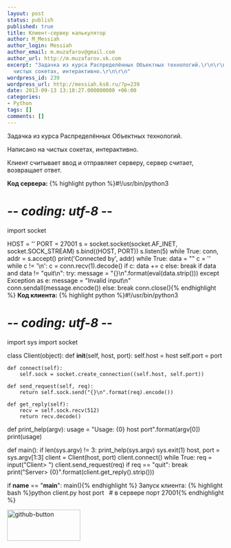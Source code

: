 ```yaml
---
layout: post
status: publish
published: true
title: Клиент-сервер калькулятор
author: M_Messiah
author_login: Messiah
author_email: m.muzafarov@gmail.com
author_url: http://m.muzafarov.vk.com
excerpt: "Задачка из курса Распределённых Объектных технологий.\r\n\r\nНаписано на
  чистых сокетах, интерактивно.\r\n\r\n"
wordpress_id: 239
wordpress_url: http://messiah.ks8.ru/?p=239
date: 2013-09-13 13:18:27.000000000 +06:00
categories:
- Python
tags: []
comments: []
---
```

Задачка из курса Распределённых Объектных технологий.

Написано на чистых сокетах, интерактивно.



Клиент считывает ввод и отправляет серверу, сервер считает, возвращает ответ.

**Код сервера:**
{% highlight python %}#!/usr/bin/python3
# -*- coding: utf-8 -*-
import socket

HOST = ''
PORT = 27001
s = socket.socket(socket.AF_INET, socket.SOCK_STREAM)
s.bind((HOST, PORT))
s.listen(5)
while True:
    conn, addr = s.accept()
    print('Connected by', addr)
    while True:
        data = ""
        c = ''
        while c != '\n':
            c = conn.recv(1).decode()
            if c:
                data += c
            else:
                break
        if data and data != "quit\n":
            try:
                message = "{}\n".format(eval(data.strip()))
            except Exception as e:
                message = "Invalid input\n"
            conn.sendall(message.encode())
        else:
            break
    conn.close(){% endhighlight %}
**Код клиента:**
{% highlight python %}#!/usr/bin/python3
# -*- coding: utf-8 -*-
import sys
import socket

class Client(object):
    def __init__(self, host, port):
        self.host = host
        self.port = port

    def connect(self):
        self.sock = socket.create_connection((self.host, self.port))

    def send_request(self, req):
        return self.sock.send("{}\n".format(req).encode())

    def get_reply(self):
        recv = self.sock.recv(512)
        return recv.decode()

def print_help(argv):
    usage = "Usage: {0} host port".format(argv[0])
    print(usage)

def main():
    if len(sys.argv) != 3:
        print_help(sys.argv)
        sys.exit(1)
    host, port = sys.argv[1:3]
    client = Client(host, port)
    client.connect()
    while True:
        req = input("Client> ")
        client.send_request(req)
        if req == "quit":
            break
        print("Server> {0}".format(client.get_reply().strip()))

if __name__ == "__main__":
    main(){% endhighlight %}
Запуск клиента:
{% highlight bash %}python client.py host port &nbsp; # в сервере порт 27001{% endhighlight %}

<a href="https://github.com/m-muzafarov/ROT/tree/master/Task1"><img src="http://messiah.ks8.ru/wp-content/uploads/github-button.png" alt="github-button" width="170" height="72" class="alignleft size-full wp-image-258" /></a>
